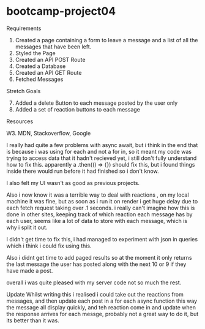 # bootcamp-project04

Requirements

1)  Created a page containing a form to leave a message and a list of all the messages that have been left.
2)  Styled the Page
3)  Created an API POST Route
4)  Created a Database
5)  Created an API GET Route
6)  Fetched Messages

Stretch Goals

7)  Added a delete Button to each message posted by the user only
8)  Added a set of reaction buttons to each message


Resources

W3. MDN, Stackoverflow, Google

I really had quite a few problems with async await, but i think in the end that is because i was using for each and not a for in, so it meant my code was trying to access data that it hadn't recieved yet, i still don't fully understand how to fix this.
apparently a .then(() => {}) should fix this, but i found things inside there would run before it had finished so i don't know.

I also felt my UI wasn't as good as previous projects.

Also i now know it was a terrible way to deal with reactions , on my local machine it was fine, but as soon as i run it on render i get huge delay due to each fetch request taking over .1 seconds. i really can't imagine how this is done in other sites, keeping track of which reaction each message has by each user, seems like a lot of data to store with each message, which is why i split it out.

I didn't get time to fix this, i had managed to experiment with json in queries which i think i could fix using this.

Also i didnt get time to add paged results so at the moment it only returns the last message the user has posted along with the next 10 or 9 if they have made a post.

overall i was quite pleased with my server code
not so much the rest.


Update Whilst writing this i realised i could take out the reactions from messages, and then update each post in a for each async function 
this way the message all display quickly, and teh reaction come in and update when the response arrives for each messge, probably not a great way to do it, but its better than it was.